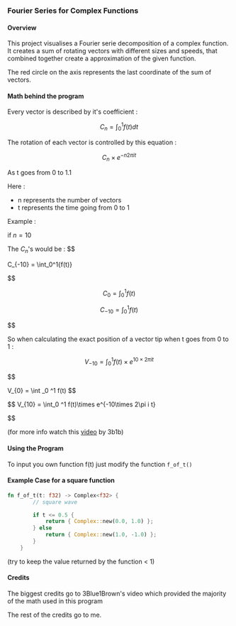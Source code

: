 ### Fourier Series for Complex Functions

#### Overview

This project visualises a Fourier serie decomposition of a complex function. 
It creates a sum of rotating vectors with different sizes and speeds, that combined together create a approximation of the given function. 

The red circle on the axis represents the last coordinate of the sum of vectors.

#### Math behind the program

Every vector is described by it's coefficient :

$$
C_n = \int_0 ^1 f(t)dt
$$

The rotation of each vector is controlled by this equation :

$$
C_n \times e^{-n 2\pi it}
$$

As t goes from 0 to 1.1

Here :
- n represents the number of vectors
- t represents the time going from 0 to 1

Example :

if $n = 10$

The $C_n$'s would be :
$$

C_{-10} = \int_0^1{f(t)}

$$


$$
C_0 = \int_0^1f(t)
$$



$$
C_{-10} = \int_0^1{f(t)}
$$



$$

So when calculating the exact position of a vector tip when t goes from 0 to 1 :

$$
V_{-10} = \int_0 ^1 f(t)\times e^{10\times 2\pi i t}
$$

$$

V_{0} = \int _0 ^1 f(t)
$$

$$
V_{10} = \int_0 ^1 f(t)\times e^{-10\times 2\pi i t}

$$

(for more info watch this [video](https://www.youtube.com/watch?v=r6sGWTCMz2k) by 3b1b)

#### Using the Program

To input you own function f(t) just modify the function `f_of_t()` 

#### Example Case for a square function 

```Rust
fn f_of_t(t: f32) -> Complex<f32> {
        // square wave

        if t <= 0.5 {
            return { Complex::new(0.0, 1.0) };
        } else 
            return { Complex::new(1.0, -1.0) };
        }
    }
```

(try to keep the value returned by the function < 1)

#### Credits

The biggest credits go to 3Blue1Brown's video which provided the majority of the math used in this program

The rest of the credits go to me.
